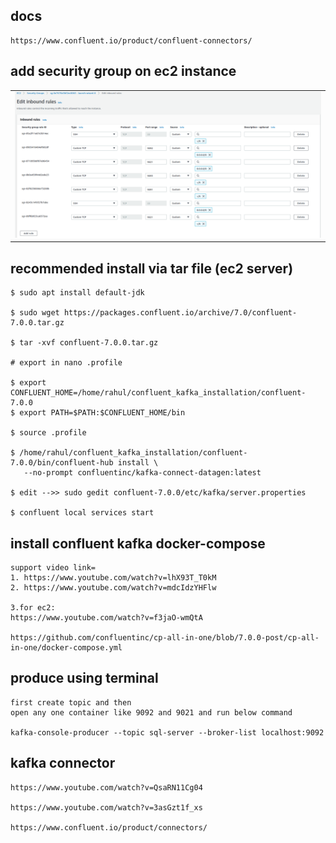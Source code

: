 ## docs
```
https://www.confluent.io/product/confluent-connectors/
```
## add security group on ec2 instance

<table>
<td style="width: 50%">
<img src="screenshot/inboundrole.png" alt="">
</td>

</table>



## recommended install via tar file (ec2 server)

```
$ sudo apt install default-jdk

$ sudo wget https://packages.confluent.io/archive/7.0/confluent-7.0.0.tar.gz

$ tar -xvf confluent-7.0.0.tar.gz

# export in nano .profile

$ export CONFLUENT_HOME=/home/rahul/confluent_kafka_installation/confluent-7.0.0
$ export PATH=$PATH:$CONFLUENT_HOME/bin

$ source .profile

$ /home/rahul/confluent_kafka_installation/confluent-7.0.0/bin/confluent-hub install \
   --no-prompt confluentinc/kafka-connect-datagen:latest

$ edit -->> sudo gedit confluent-7.0.0/etc/kafka/server.properties

$ confluent local services start
```

## install confluent kafka docker-compose
```
support video link=
1. https://www.youtube.com/watch?v=lhX93T_T0kM
2. https://www.youtube.com/watch?v=mdcIdzYHFlw

3.for ec2:
https://www.youtube.com/watch?v=f3jaO-wmQtA

https://github.com/confluentinc/cp-all-in-one/blob/7.0.0-post/cp-all-in-one/docker-compose.yml
```

## produce using terminal
```
first create topic and then
open any one container like 9092 and 9021 and run below command

kafka-console-producer --topic sql-server --broker-list localhost:9092
```

## kafka connector
```
https://www.youtube.com/watch?v=QsaRN11Cg04

https://www.youtube.com/watch?v=3asGzt1f_xs

https://www.confluent.io/product/connectors/


```